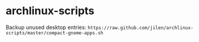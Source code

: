 archlinux-scripts
=================

Backup unused desktop entries: ```https://raw.github.com/jilen/archlinux-scripts/master/compact-gnome-apps.sh```
